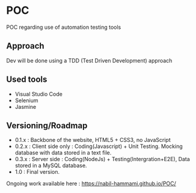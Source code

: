 # POC
POC regarding use of automation testing tools

## Approach
Dev will be done using a TDD (Test Driven Development) approach

## Used tools
- Visual Studio Code 
- Selenium
- Jasmine

## Versioning/Roadmap
- 0.1.x : Backbone of the website, HTML5 + CSS3, no JavaScript
- 0.2.x : Client side only : Coding(Javascript) + Unit Testing. Mocking database with data stored in a text file.
- 0.3.x : Server side : Coding(NodeJs) + Testing(Intergration+E2E), Data stored in a MySQL database.
- 1.0 : Final version.

Ongoing work available here : https://nabil-hammami.github.io/POC/
